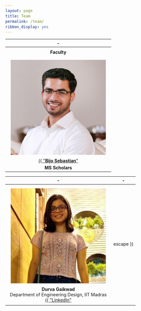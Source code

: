 ```yaml
---
layout: page
title: Team
permalink: /team/
ribbon_display: yes
---
```



| - |
| :-------------: |
||
| __Faculty__ |
| <img align="left" style="padding: 10px" src="/images/bijo.jpg" alt="Picture not available" width="300"> <br/> <br/> <a href="https://asl-iitm.github.io/bijosebastian/"> {{ "__Bijo Sebastian__" | escape }}</a>  <br/>  Assistant Professor <br/> Department of Engineering Design, IIT Madras <br/> <a href="https://www.linkedin.com/in/bijo-sebastian-389153147/"> {{ "LinkedIn" | escape }}</a>|
| __MS Scholars__ |



| - | - | 
| :-------------: | :-------------: |
| <img align="left" style="padding: 10px" src="/images/students/durva.jpg" alt="Picture not available" width="300"> <br/> <br/> __Durva Gaikwad__ <br/>  Department of Engineering Design, IIT Madras <br/> <a href="https://www.linkedin.com/in/durva-gaikwad-48a36120a/"> {{ "LinkedIn" | escape }}</a> | <img align="left" style="padding: 10px" src="/images/students/shreyash.jpg" alt="Picture not available" width="300"> <br/> <br/> __Shreyash Gadgil__ <br/>  Department of Engineering Design, IIT Madras <br/> <a href="https://www.linkedin.com/in/shreyash-gadgil/"> {{ "LinkedIn" | escape }}</a> |
|  |  |
